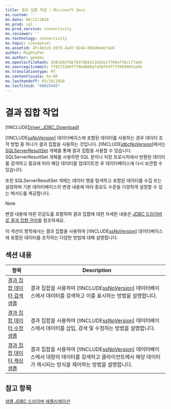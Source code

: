 ```yaml
---
title: 결과 집합 작업 | Microsoft Docs
ms.custom: ''
ms.date: 08/12/2019
ms.prod: sql
ms.prod_service: connectivity
ms.reviewer: ''
ms.technology: connectivity
ms.topic: conceptual
ms.assetid: 4fc4b1c6-3075-4ad7-9244-865d9ede7ae6
author: MightyPen
ms.author: genemi
ms.openlocfilehash: d38cb92fbbf83f9b8a110d2e17f60af70c177ab4
ms.sourcegitcommit: ff82f3260ff79ed860a7a58f54ff7f0594851e6b
ms.translationtype: HT
ms.contentlocale: ko-KR
ms.lasthandoff: 03/29/2020
ms.locfileid: "69025445"
---
```

# <a name="working-with-result-sets"></a>결과 집합 작업

[!INCLUDE[Driver_JDBC_Download](../../includes/driver_jdbc_download.md)]

[!INCLUDE[ssNoVersion](../../includes/ssnoversion-md.md)] 데이터베이스에 포함된 데이터를 사용하는 경우 데이터 조작 방법 중 하나가 결과 집합을 사용하는 것입니다. [!INCLUDE[jdbcNoVersion](../../includes/jdbcnoversion_md.md)]에서는 [SQLServerResultSet](../../connect/jdbc/reference/sqlserverresultset-class.md) 개체를 통해 결과 집합을 사용할 수 있습니다. SQLServerResultSet 개체를 사용하면 SQL 문이나 저장 프로시저에서 반환된 데이터를 검색하고 필요에 따라 해당 데이터를 업데이트한 후 데이터베이스에 다시 보관할 수 있습니다.  
  
또한 SQLServerResultSet 개체는 데이터 행을 탐색하고 포함된 데이터를 수집 또는 설정하며 기본 데이터베이스의 변경 내용에 따라 중요도 수준을 다양하게 설정할 수 있는 메서드를 제공합니다.  
  
> [!NOTE]  
> 변경 내용에 따른 민감도를 포함하여 결과 집합에 대한 자세한 내용은 [JDBC 드라이버로 결과 집합 관리](../../connect/jdbc/managing-result-sets-with-the-jdbc-driver.md)를 참조하세요.  
  
이 섹션의 항목에서는 결과 집합을 사용하여 [!INCLUDE[ssNoVersion](../../includes/ssnoversion-md.md)] 데이터베이스에 포함된 데이터를 조작하는 다양한 방법에 대해 설명합니다.  
  
## <a name="in-this-section"></a>섹션 내용  
  
| 항목                                                                                        | Description                                                                                                                                                                                          |
| -------------------------------------------------------------------------------------------- | ---------------------------------------------------------------------------------------------------------------------------------------------------------------------------------------------------- |
| [결과 집합 데이터 검색 샘플](../../connect/jdbc/retrieving-result-set-data-sample.md) | 결과 집합을 사용하여 [!INCLUDE[ssNoVersion](../../includes/ssnoversion-md.md)] 데이터베이스에서 데이터를 검색하고 이를 표시하는 방법을 설명합니다.                                                         |
| [결과 집합 데이터 수정 샘플](../../connect/jdbc/modifying-result-set-data-sample.md)   | 결과 집합을 사용하여 [!INCLUDE[ssNoVersion](../../includes/ssnoversion-md.md)] 데이터베이스에서 데이터를 삽입, 검색 및 수정하는 방법을 설명합니다.                                                      |
| [결과 집합 데이터 캐싱 샘플](../../connect/jdbc/caching-result-set-data-sample.md)       | 결과 집합을 사용하여 [!INCLUDE[ssNoVersion](../../includes/ssnoversion-md.md)] 데이터베이스에서 대량의 데이터를 검색하고 클라이언트에서 해당 데이터가 캐시되는 방식을 제어하는 방법을 설명합니다. |
  
## <a name="see-also"></a>참고 항목

 [샘플 JDBC 드라이버 애플리케이션](../../connect/jdbc/sample-jdbc-driver-applications.md)  
  
